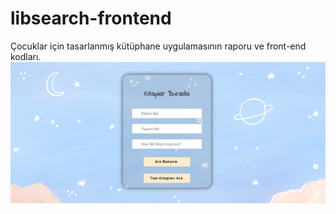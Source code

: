 # libsearch-frontend
Çocuklar için tasarlanmış kütüphane uygulamasının raporu ve front-end kodları.
![](https://raw.githubusercontent.com/nurgulkaya/libsearch-frontend/mainbranch/f.png)
